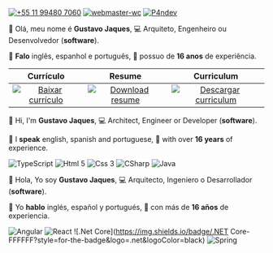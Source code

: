 [![+55 11 99480 7060](https://img.shields.io/badge/WhatsApp-6c7383?style=for-the-badge&logo=whatsapp&logoColor=white)](https://web.whatsapp.com/send?phone=5511994807060)
[![webmaster-wc](https://img.shields.io/badge/Skype-6c7383.svg?style=for-the-badge&logo=Skype&logoColor=white)](https://join.skype.com/invite/ubuGDMyRNSXx)
[![P4ndev](https://img.shields.io/badge/Facebook-6c7383.svg?style=for-the-badge&logo=Facebook&logoColor=white)](https://www.facebook.com/p4ndev)

👋 Olá, meu nome é **Gustavo Jaques**,
💻 Arquiteto, Engenheiro ou Desenvolvedor (**software**).

💬 **Falo** inglês, espanhol e português,
💼 possuo de **16 anos** de experiência.

|Currículo|Resume|Curriculum|
|:-:|:-:|:-:|
|[![Baixar currículo](https://img.shields.io/badge/Baixar-525866.svg?style=for-the-badge&logo=Adobe%20Acrobat%20Reader&logoColor=white)](https://www.google.com.br)|[![Download resume](https://img.shields.io/badge/Download-525866.svg?style=for-the-badge&logo=Adobe%20Acrobat%20Reader&logoColor=white)](https://www.google.com.br)|[![Descargar curriculum](https://img.shields.io/badge/Descargar-525866.svg?style=for-the-badge&logo=Adobe%20Acrobat%20Reader&logoColor=white)](https://www.google.com.br)|

👋 Hi, I'm **Gustavo Jaques**, 
💻 Architect, Engineer or Developer (**software**).

💬 I **speak** english, spanish and portuguese,
💼 with over **16 years** of experience.

![TypeScript](https://img.shields.io/badge/typescript-3b404c.svg?style=for-the-badge&logo=typescript&logoColor=white)
![Html 5](https://img.shields.io/badge/HTML5-3b404c?style=for-the-badge&logo=html5&logoColor=white)
![Css 3](https://img.shields.io/badge/CSS3-3b404c?style=for-the-badge&logo=css3&logoColor=white)
![CSharp](https://img.shields.io/badge/C%23-3b404c?style=for-the-badge&logo=c-sharp&logoColor=white)
![Java](https://img.shields.io/badge/Java-3b404c?style=for-the-badge&logo=java&logoColor=white)

👋 Hola, Yo soy **Gustavo Jaques**,
💻 Arquitecto, Ingeniero o Desarrollador (**software**).

💬 Yo **hablo** inglés, español y portugués,
💼 con más de **16 años** de experiencia.

![Angular](https://img.shields.io/badge/Angular-FFFFFF?style=for-the-badge&logo=angular&logoColor=black)
![React](https://img.shields.io/badge/React-FFFFFF?style=for-the-badge&logo=react&logoColor=black)
![.Net Core](https://img.shields.io/badge/.NET Core-FFFFFF?style=for-the-badge&logo=.net&logoColor=black)
![Spring](https://img.shields.io/badge/Spring-FFFFFF?style=for-the-badge&logo=spring&logoColor=black)

